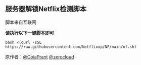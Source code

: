 **服务器解锁Netflix检测脚本**
----------------

脚本来自互联网

**请执行以下一键脚本即可**

    bash <(curl -sSL https://raw.githubusercontent.com/Netflixxp/NF/main/nf.sh)


原作者：[@CoiaPrant][1] [@zerocloud][2]


  [1]: https://t.me/CoiaPrant
  [2]: https://t.me/zerocloud
